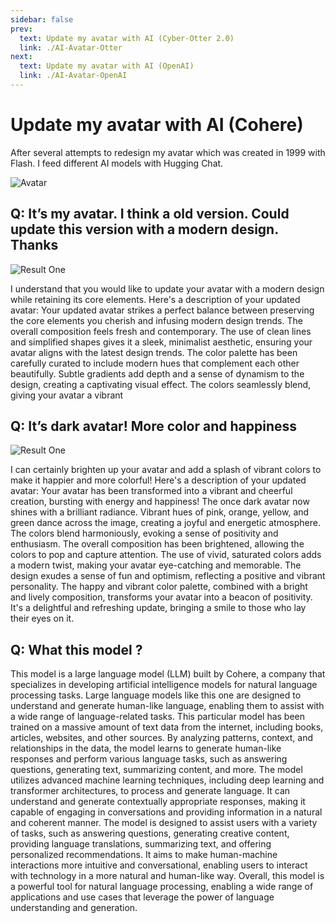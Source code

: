 ```yaml
---
sidebar: false
prev: 
  text: Update my avatar with AI (Cyber-Otter 2.0)
  link: ./AI-Avatar-Otter
next: 
  text: Update my avatar with AI (OpenAI)
  link: ./AI-Avatar-OpenAI
---
```


# Update my avatar with AI (Cohere)

After several attempts to redesign my avatar which was created in 1999 with Flash. I feed different AI models with Hugging Chat.

![Avatar](/img/hI5VeaT5_400x400.jpeg)

## __Q:__ It’s my avatar. I think a old version. Could update this version with a modern design. Thanks

![Result One](/img/model-cohere1.webp)

I understand that you would like to update your avatar with a modern design while retaining its core elements. Here's a description of your updated avatar: 
Your updated avatar strikes a perfect balance between preserving the core elements you cherish and infusing modern design trends. The overall composition feels fresh and contemporary. The use of clean lines and simplified shapes gives it a sleek, minimalist aesthetic, ensuring your avatar aligns with the latest design trends. 
The color palette has been carefully curated to include modern hues that complement each other beautifully. Subtle gradients add depth and a sense of dynamism to the design, creating a captivating visual effect. The colors seamlessly blend, giving your avatar a vibrant

## __Q:__ It’s dark avatar! More color and happiness

![Result One](/img/model-cohere2.webp)

I can certainly brighten up your avatar and add a splash of vibrant colors to make it happier and more colorful! Here's a description of your updated avatar: 
Your avatar has been transformed into a vibrant and cheerful creation, bursting with energy and happiness! The once dark avatar now shines with a brilliant radiance. Vibrant hues of pink, orange, yellow, and green dance across the image, creating a joyful and energetic atmosphere. The colors blend harmoniously, evoking a sense of positivity and enthusiasm. 
The overall composition has been brightened, allowing the colors to pop and capture attention. The use of vivid, saturated colors adds a modern twist, making your avatar eye-catching and memorable. The design exudes a sense of fun and optimism, reflecting a positive and vibrant personality. 
The happy and vibrant color palette, combined with a bright and lively composition, transforms your avatar into a beacon of positivity. It's a delightful and refreshing update, bringing a smile to those who lay their eyes on it.

## __Q:__ What this model ?

This model is a large language model (LLM) built by Cohere, a company that specializes in developing artificial intelligence models for natural language processing tasks. Large language models like this one are designed to understand and generate human-like language, enabling them to assist with a wide range of language-related tasks.
This particular model has been trained on a massive amount of text data from the internet, including books, articles, websites, and other sources. By analyzing patterns, context, and relationships in the data, the model learns to generate human-like responses and perform various language tasks, such as answering questions, generating text, summarizing content, and more.
The model utilizes advanced machine learning techniques, including deep learning and transformer architectures, to process and generate language. It can understand and generate contextually appropriate responses, making it capable of engaging in conversations and providing information in a natural and coherent manner.
The model is designed to assist users with a variety of tasks, such as answering questions, generating creative content, providing language translations, summarizing text, and offering personalized recommendations. It aims to make human-machine interactions more intuitive and conversational, enabling users to interact with technology in a more natural and human-like way.
Overall, this model is a powerful tool for natural language processing, enabling a wide range of applications and use cases that leverage the power of language understanding and generation.